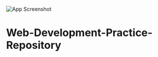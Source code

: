 ![App Screenshot](https://user-images.githubusercontent.com/74038190/219923823-bf1ce878-c6b8-4faa-be07-93e6b1006521.gif)
# Web-Development-Practice-Repository
